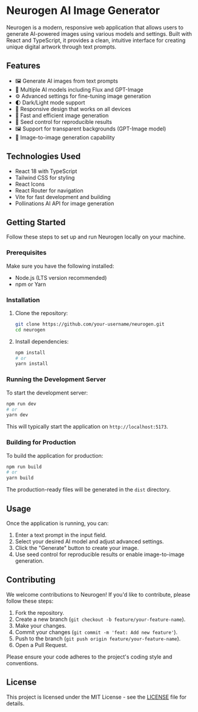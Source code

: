 # Neurogen AI Image Generator

Neurogen is a modern, responsive web application that allows users to generate AI-powered images using various models and settings. Built with React and TypeScript, it provides a clean, intuitive interface for creating unique digital artwork through text prompts.

## Features

- 🖼️ Generate AI images from text prompts
- 🎨 Multiple AI models including Flux and GPT-Image
- ⚙️ Advanced settings for fine-tuning image generation
- 🌓 Dark/Light mode support
- 📱 Responsive design that works on all devices
- 🚀 Fast and efficient image generation
- 🎯 Seed control for reproducible results
- 🖼️ Support for transparent backgrounds (GPT-Image model)
- 🔄 Image-to-image generation capability

## Technologies Used

- React 18 with TypeScript
- Tailwind CSS for styling
- React Icons
- React Router for navigation
- Vite for fast development and building
- Pollinations AI API for image generation

## Getting Started

Follow these steps to set up and run Neurogen locally on your machine.

### Prerequisites

Make sure you have the following installed:
- Node.js (LTS version recommended)
- npm or Yarn

### Installation

1. Clone the repository:
   ```bash
   git clone https://github.com/your-username/neurogen.git
   cd neurogen
   ```
2. Install dependencies:
   ```bash
   npm install
   # or
   yarn install
   ```

### Running the Development Server

To start the development server:
```bash
npm run dev
# or
yarn dev
```
This will typically start the application on `http://localhost:5173`.

### Building for Production

To build the application for production:
```bash
npm run build
# or
yarn build
```
The production-ready files will be generated in the `dist` directory.

## Usage

Once the application is running, you can:
1. Enter a text prompt in the input field.
2. Select your desired AI model and adjust advanced settings.
3. Click the "Generate" button to create your image.
4. Use seed control for reproducible results or enable image-to-image generation.

## Contributing

We welcome contributions to Neurogen! If you'd like to contribute, please follow these steps:

1. Fork the repository.
2. Create a new branch (`git checkout -b feature/your-feature-name`).
3. Make your changes.
4. Commit your changes (`git commit -m 'feat: Add new feature'`).
5. Push to the branch (`git push origin feature/your-feature-name`).
6. Open a Pull Request.

Please ensure your code adheres to the project's coding style and conventions.

## License

This project is licensed under the MIT License - see the [LICENSE](LICENSE) file for details.